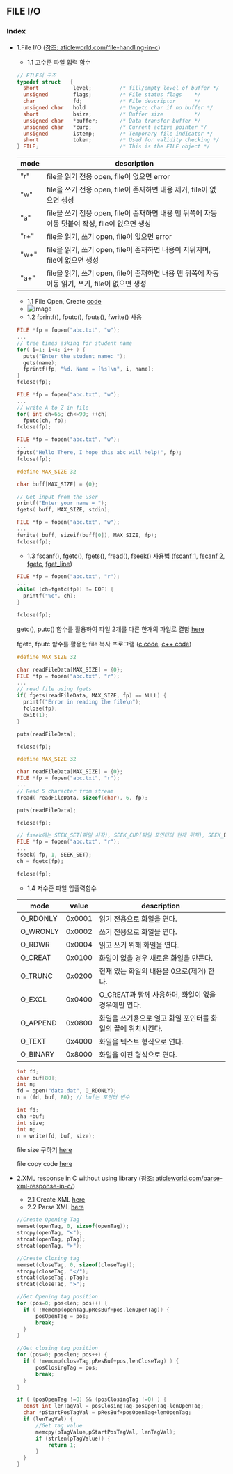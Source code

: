 
## FILE I/O
### Index
* 1.File I/O ([참조: aticleworld.com/file-handling-in-c](https://aticleworld.com/file-handling-in-c/))
  *   1.1 고수준 파일 입력 함수
  ```c
  // FILE의 구조
  typedef struct   {
    short           level;         /* fill/empty level of buffer */
    unsigned        flags;         /* File status flags    */
    char            fd;            /* File descriptor      */
    unsigned char   hold           /* Ungetc char if no buffer */
    short           bsize;         /* Buffer size          */
    unsigned char   *buffer;       /* Data transfer buffer */
    unsigned char   *curp;         /* Current active pointer */
    unsigned        istemp;        /* Temporary file indicator */
    short           token;         /* Used for validity checking */
  } FILE;                          /* This is the FILE object */
  ```
  | mode | description |
  |--|--|
  | "r" | file을 읽기 전용 open, file이 없으면 error |
  | "w" | file을 쓰기 전용 open, file이 존재하면 내용 제거, file이 없으면 생성 |
  | "a" | file을 쓰기 전용 open, file이 존재하면 내용 맨 뒤쪽에 자동이동 덧붙여 작성, file이 없으면 생성 |
  | "r+" | file을 읽기, 쓰기 open, file이 없으면 error |
  | "w+" | file을 읽기, 쓰기 open, file이 존재하면 내용이 지워지며, file이 없으면 생성 |
  | "a+" | file을 읽기, 쓰기 open, file이 존재하면 내용 맨 뒤쪽에 자동이동 읽기, 쓰기, file이 없으면 생성 |
  
  *   1.1 File Open, Create [code](https://github.com/csbyun-data/C-Programming/blob/main/chap03/File/Create_File.c)
  *   ![image](https://github.com/user-attachments/assets/93bb7595-bba8-4e44-84df-d2a2553b606d)
  *   1.2 fprintf(), fputc(), fputs(), fwrite() 사용
  ```c
  FILE *fp = fopen("abc.txt", "w");
  ...
  // tree times asking for student name
  for( i=1; i<4; i++ ) {
    puts("Enter the student name: ");
    gets(name);
    fprintf(fp, "%d. Name = [%s]\n", i, name);
  }
  fclose(fp);
  ```
  ```c
  FILE *fp = fopen("abc.txt", "w");
  ...
  // write A to Z in file
  for( int ch=65; ch<=90; ++ch)
    fputc(ch, fp);
  fclose(fp);
  ```
  ```c
  FILE *fp = fopen("abc.txt", "w");
  ...
  fputs("Hello There, I hope this abc will help!", fp);
  fclose(fp);
  ```
  ```c
  #define MAX_SIZE 32

  char buff[MAX_SIZE] = {0};

  // Get input from the user
  printf("Enter your name = ");
  fgets( buff, MAX_SIZE, stdin);
  
  FILE *fp = fopen("abc.txt", "w");
  ...
  fwrite( buff, sizeif(buff[0]), MAX_SIZE, fp);
  fclose(fp);
  ```  
  *   1.3 fscanf(), fgetc(), fgets(), fread(), fseek() 사용법 ([fscanf 1](https://github.com/csbyun-data/C-Programming/blob/main/chap03/File/fscanf_func1.c), [fscanf 2](https://github.com/csbyun-data/C-Programming/blob/main/chap03/File/fscanf_func2.c), [fgetc](https://github.com/csbyun-data/C-Programming/blob/main/chap03/File/fgetc_func1.c), [fget_line](https://github.com/csbyun-data/C-Programming/blob/main/chap03/File/fget_line_func1.c))
  ```c
  FILE *fp = fopen("abc.txt", "r");
  ...
  while( (ch=fgetc(fp)) != EOF) {
    printf("%c", ch);
  }
  
  fclose(fp);
  ```
  getc(), putc() 함수를 활용하여 파일 2개를 다른 한개의 파일로 결합 [here](https://github.com/csbyun-data/C-Programming/blob/main/chap03/File/combine_file.c)
  
  fgetc, fputc 함수를 활용한 file 복사 프로그램 ([c code](https://github.com/csbyun-data/C-Programming/blob/main/chap03/File/file_copy1.c), [c++ code](https://github.com/csbyun-data/C-Programming/blob/main/chap03/File/file_copy3.cpp))
  ```c
  #define MAX_SIZE 32
  
  char readFileData[MAX_SIZE] = {0};
  FILE *fp = fopen("abc.txt", "r");
  ...
  // read file using fgets
  if( fgets(readFileData, MAX_SIZE, fp) == NULL) {
    printf("Error in reading the file\n");
    fclose(fp);
    exit(1);
  }

  puts(readFileData);
  
  fclose(fp);
  ```
  ```c
  #define MAX_SIZE 32
  
  char readFileData[MAX_SIZE] = {0};
  FILE *fp = fopen("abc.txt", "r");
  ...
  // Read 5 character from stream
  fread( readFileData, sizeof(char), 6, fp);

  puts(readFileData);
  
  fclose(fp);
  ```
  ```c
  // fseek에는 SEEK_SET(파일 시작), SEEK_CUR(파일 포인터의 현재 위치), SEEK_END(파일 종료)
  FILE *fp = fopen("abc.txt", "r");
  ...
  fseek( fp, 1, SEEK_SET);
  ch = fgetc(fp);

  fclose(fp);
  ```
  *   1.4 저수준 파일 입출력함수
  
  | mode | value | description |
  |--|--|--|
  | O_RDONLY | 0x0001 | 읽기 전용으로 화일을 연다. |
  | O_WRONLY | 0x0002 | 쓰기 전용으로 화일을 연다. |
  | O_RDWR | 0x0004 | 읽고 쓰기 위해 화일을 연다. |
  | O_CREAT | 0x0100 | 화일이 없을 경우 새로운 화일을 만든다. |
  | O_TRUNC | 0x0200 | 현재 있는 화일의 내용을 0으로(제거) 한다. |
  | O_EXCL | 0x0400 | O_CREAT과 함께 사용하며, 화일이 없을 경우에만 연다. |
  | O_APPEND | 0x0800 | 화일을 쓰기용으로 열고 화일 포인터를 화일의 끝에 위치시킨다. |
  | O_TEXT | 0x4000 | 화일을 텍스트 형식으로 연다. |
  | O_BINARY | 0x8000 | 화일을 이진 형식으로 연다. |
  ```c
  int fd;
  char buf[80];
  int n;
  fd = open("data.dat", O_RDONLY);
  n = (fd, buf, 80); // buf는 포인터 변수
  ```
  ```c
  int fd;
  cha *buf;
  int size;
  int n;
  n = write(fd, buf, size);
  ```
  file size 구하기 [here](https://github.com/csbyun-data/C-Programming/blob/main/chap03/File/file_size1.c)
  
  file copy code [here](https://github.com/csbyun-data/C-Programming/blob/main/chap03/File/file_copy2.c)
  
* 2.XML response in C without using library
([참조: aticleworld.com/parse-xml-response-in-c/](https://aticleworld.com/parse-xml-response-in-c/))
  *   2.1 Create XML [here](https://github.com/csbyun-data/C-Programming/blob/main/chap03/XML/Create_XML_ex1.c)
  *   2.2 Parse XML [here](https://github.com/csbyun-data/C-Programming/blob/main/chap03/XML/Parse_XML_ex1.c)
  ```c
  //Create Opening Tag
  memset(openTag, 0, sizeof(openTag));
  strcpy(openTag, "<");
  strcat(openTag, pTag);
  strcat(openTag, ">");

  //Create Closing tag
  memset(closeTag, 0, sizeof(closeTag));
  strcpy(closeTag, "</");
  strcat(closeTag, pTag);
  strcat(closeTag, ">");
  ```
  ```c
  //Get Opening tag position
  for (pos=0; pos<len; pos++) {
    if ( !memcmp(openTag,pResBuf+pos,lenOpenTag)) {
        posOpenTag = pos;
        break;
    }
  }

  //Get closing tag position
  for (pos=0; pos<len; pos++) {
    if ( !memcmp(closeTag,pResBuf+pos,lenCloseTag) ) {
        posClosingTag = pos;
        break;
    }
  }
  ```
  ```c
  if ( (posOpenTag !=0) && (posClosingTag !=0) ) {
    const int lenTagVal = posClosingTag-posOpenTag-lenOpenTag;
    char *pStartPosTagVal = pResBuf+posOpenTag+lenOpenTag;
    if (lenTagVal) {
        //Get tag value
        memcpy(pTagValue,pStartPosTagVal, lenTagVal);
        if (strlen(pTagValue)) {
            return 1;
        }
    }
  }
  ```
